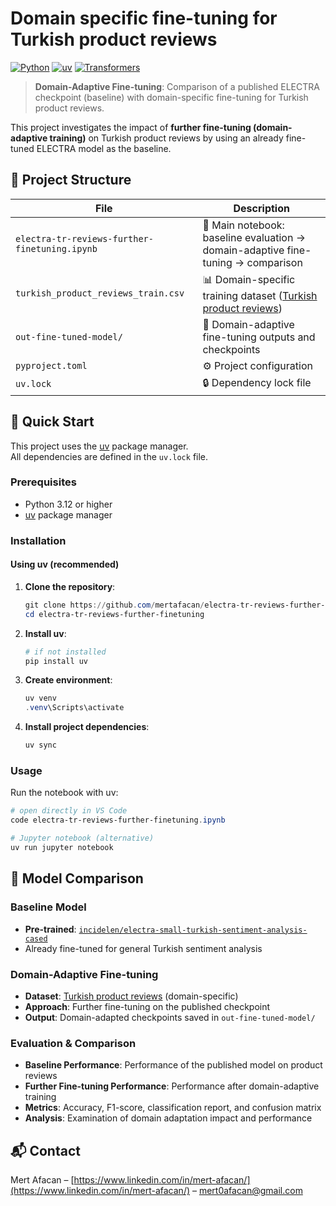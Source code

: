 # Domain specific fine-tuning for Turkish product reviews

[![Python](https://img.shields.io/badge/Python-3.12+-blue.svg)](https://python.org)
[![uv](https://img.shields.io/badge/uv-package%20manager-purple.svg)](https://github.com/astral-sh/uv)
[![Transformers](https://img.shields.io/badge/🤗-Transformers-yellow.svg)](https://huggingface.co/transformers/)

> **Domain-Adaptive Fine-tuning**: Comparison of a published ELECTRA checkpoint (baseline) with domain-specific fine-tuning for Turkish product reviews.

This project investigates the impact of **further fine-tuning (domain-adaptive training)** on Turkish product reviews by using an already fine-tuned ELECTRA model as the baseline.

## 📁 Project Structure

| File | Description |
|------|-------------|
| `electra-tr-reviews-further-finetuning.ipynb` | 📓 Main notebook: baseline evaluation → domain-adaptive fine-tuning → comparison |
| `turkish_product_reviews_train.csv` | 📊 Domain-specific training dataset ([Turkish product reviews](https://huggingface.co/datasets/fthbrmnby/turkish_product_reviews)) |
| `out-fine-tuned-model/` | 💾 Domain-adaptive fine-tuning outputs and checkpoints |
| `pyproject.toml` | ⚙️ Project configuration |
| `uv.lock` | 🔒 Dependency lock file |

## 🚀 Quick Start

This project uses the [uv](https://github.com/astral-sh/uv) package manager.  
All dependencies are defined in the `uv.lock` file.

### Prerequisites

- Python 3.12 or higher
- [uv](https://github.com/astral-sh/uv) package manager

### Installation
#### Using uv (recommended)

1. **Clone the repository**:

   ```powershell
   git clone https://github.com/mertafacan/electra-tr-reviews-further-finetuning.git
   cd electra-tr-reviews-further-finetuning

2. **Install uv**:

   ```powershell
   # if not installed
   pip install uv

3. **Create environment**:

   ```powershell
   uv venv
   .venv\Scripts\activate
   

4. **Install project dependencies**:

   ```powershell
   uv sync

### Usage

Run the notebook with uv:

```powershell
# open directly in VS Code
code electra-tr-reviews-further-finetuning.ipynb

# Jupyter notebook (alternative) 
uv run jupyter notebook
```

## 🤖 Model Comparison

### Baseline Model

* **Pre-trained**: [`incidelen/electra-small-turkish-sentiment-analysis-cased`](https://huggingface.co/incidelen/electra-small-turkish-sentiment-analysis-cased)
* Already fine-tuned for general Turkish sentiment analysis

### Domain-Adaptive Fine-tuning

* **Dataset**: [Turkish product reviews](https://huggingface.co/datasets/fthbrmnby/turkish_product_reviews) (domain-specific)
* **Approach**: Further fine-tuning on the published checkpoint
* **Output**: Domain-adapted checkpoints saved in `out-fine-tuned-model/`

### Evaluation & Comparison

* **Baseline Performance**: Performance of the published model on product reviews
* **Further Fine-tuning Performance**: Performance after domain-adaptive training
* **Metrics**: Accuracy, F1-score, classification report, and confusion matrix
* **Analysis**: Examination of domain adaptation impact and performance 

## 📬 Contact

Mert Afacan – [https://www.linkedin.com/in/mert-afacan/](https://www.linkedin.com/in/mert-afacan/) – [mert0afacan@gmail.com](mailto:mert0afacan@gmail.com)
